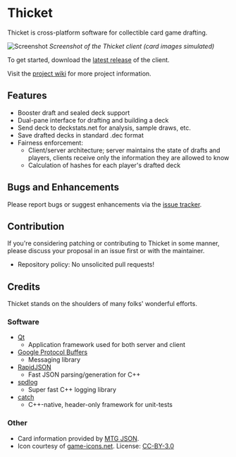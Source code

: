 # Thicket
Thicket is cross-platform software for collectible card game drafting.

![Screenshot](http://i.imgur.com/LRSPuYk.png)
_Screenshot of the Thicket client (card images simulated)_

To get started, download the [latest release](http://github.com/mildmongrel/thicket/releases/latest) of the client.

Visit the [project wiki](http://github.com/mildmongrel/thicket/wiki) for more project information.

## Features

- Booster draft and sealed deck support
- Dual-pane interface for drafting and building a deck
- Send deck to deckstats.net for analysis, sample draws, etc.
- Save drafted decks in standard .dec format
- Fairness enforcement:
  - Client/server architecture; server maintains the state of drafts and players, clients receive only the information they are allowed to know
  - Calculation of hashes for each player's drafted deck

## Bugs and Enhancements

Please report bugs or suggest enhancements via the [issue tracker](http://github.com/mildmongrel/thicket/issues).

## Contribution

If you're considering patching or contributing to Thicket in some manner, please discuss your proposal in an issue first or with the maintainer.

- Repository policy: No unsolicited pull requests!

## Credits
Thicket stands on the shoulders of many folks' wonderful efforts.

### Software

- [Qt](http://www.qt.io)
  - Application framework used for both server and client
- [Google Protocol Buffers](https://developers.google.com/protocol-buffers/)
  - Messaging library
- [RapidJSON](http://rapidjson.org/)
  - Fast JSON parsing/generation for C++
- [spdlog](https://github.com/gabime/spdlog)
  - Super fast C++ logging library
- [catch](https://github.com/philsquared/Catch)
  - C++-native, header-only framework for unit-tests

### Other

- Card information provided by [MTG JSON](http://mtgjson.com/).
- Icon courtesy of [game-icons.net](http://game-icons.net/faq.html). License: [CC-BY-3.0](http://creativecommons.org/licenses/by/3.0/)


